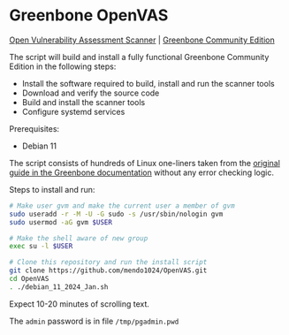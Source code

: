 # Greenbone OpenVAS
[Open Vulnerability Assessment Scanner](https://www.openvas.org/) | [Greenbone Community Edition](https://greenbone.github.io/docs/latest/index.html)

The script will build and install a fully functional Greenbone Community Edition in the following steps:
- Install the software required to build, install and run the scanner tools
- Download and verify the source code
- Build and install the scanner tools
- Configure systemd services

Prerequisites:
- Debian 11

The script consists of hundreds of Linux one-liners taken from the [original guide in the Greenbone documentation](https://greenbone.github.io/docs/latest/22.4/source-build/index.html) without any error checking logic.

Steps to install and run:
```bash
# Make user gvm and make the current user a member of gvm
sudo useradd -r -M -U -G sudo -s /usr/sbin/nologin gvm
sudo usermod -aG gvm $USER

# Make the shell aware of new group
exec su -l $USER

# Clone this repository and run the install script
git clone https://github.com/mendo1024/OpenVAS.git
cd OpenVAS
. ./debian_11_2024_Jan.sh
```
Expect 10-20 minutes of scrolling text.

The `admin` password is in file `/tmp/pgadmin.pwd`
